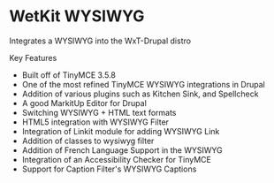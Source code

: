 WetKit WYSIWYG
================
Integrates a WYSIWYG into the WxT-Drupal distro

Key Features
* Built off of TinyMCE 3.5.8
* One of the most refined TinyMCE WYSIWYG integrations in Drupal
* Addition of various plugins such as Kitchen Sink, and Spellcheck
* A good MarkitUp Editor for Drupal
* Switching WYSIWYG + HTML text formats
* HTML5 integration with WYSIWYG Filter
* Integration of Linkit module for adding WYSIWYG Link
* Addition of classes to wysiwyg filter
* Addition of French Language Support in the WYSIWYG
* Integration of an Accessibility Checker for TinyMCE
* Support for Caption Filter's WYSIWYG Captions